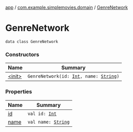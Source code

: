 [app](../../index.md) / [com.example.simplemovies.domain](../index.md) / [GenreNetwork](./index.md)

# GenreNetwork

`data class GenreNetwork`

### Constructors

| Name | Summary |
|---|---|
| [&lt;init&gt;](-init-.md) | `GenreNetwork(id: `[`Int`](https://kotlinlang.org/api/latest/jvm/stdlib/kotlin/-int/index.html)`, name: `[`String`](https://kotlinlang.org/api/latest/jvm/stdlib/kotlin/-string/index.html)`)` |

### Properties

| Name | Summary |
|---|---|
| [id](id.md) | `val id: `[`Int`](https://kotlinlang.org/api/latest/jvm/stdlib/kotlin/-int/index.html) |
| [name](name.md) | `val name: `[`String`](https://kotlinlang.org/api/latest/jvm/stdlib/kotlin/-string/index.html) |
